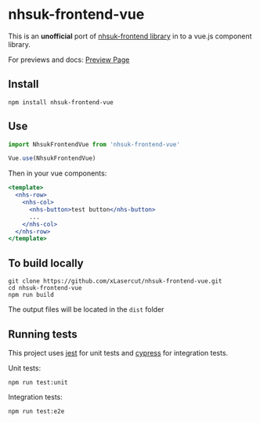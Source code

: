# nhsuk-frontend-vue

This is an **unofficial** port of [nhsuk-frontend library](https://github.com/nhsuk/nhsuk-frontend/) in to a vue.js component library.

For previews and docs: [Preview Page](https://xlasercut.github.io/nhsuk-frontend-vue/)


## Install
```
npm install nhsuk-frontend-vue
```

## Use

```jsx
import NhsukFrontendVue from 'nhsuk-frontend-vue'

Vue.use(NhsukFrontendVue)
```

Then in your vue components:

```jsx
<template>
  <nhs-row>
    <nhs-col>
      <nhs-button>test button</nhs-button>
      ...
    </nhs-col>
  </nhs-row>
</template>
```

## To build locally

```
git clone https://github.com/xLasercut/nhsuk-frontend-vue.git
cd nhsuk-frontend-vue
npm run build
```

The output files will be located in the `dist` folder

## Running tests

This project uses [jest](https://jestjs.io/) for unit tests and [cypress](https://www.cypress.io/) for integration tests.

Unit tests:
```
npm run test:unit
```

Integration tests:
```
npm run test:e2e
```
